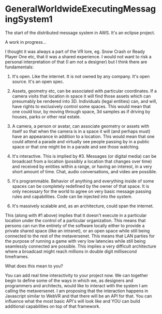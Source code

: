 # GeneralWorldwideExecutingMessagingSystem1
The start of the distributed message system in AWS. It's an eclipse project.

A work in progress...

I thought it was always a part of the VR lore, eg. Snow Crash or Ready Player One etc, that it was a shared experience. I would not want to risk a personal interpretation of that (I am not a  designer) but I think there are fundamentals:

1) It's open. Like the internet. It is not owned by any company. It's open source. It's an open spec.

2) Assets, geometry etc, can be associated with particular coordinates. If a camera visits that location in space it will find those assets which can presumably be rendered into 3D. Individuals (legal entities) can, and will, have rights to exclusively control some spaces. This would mean that one could tour, by moving through space, 3d samples as if driving by houses, parks or other real estate. 

3) A camera, a person or avatar, can associate geometry or assets with itself so that when the camera is in a space it will (and perhaps must) have an appearance in addition to a location. This would mean that one could attend a parade and virtually see people passing by in a public space or that one might be in a parade and see those watching.

4) It's interactive. This is implied by #3. Messages (or digital media) can be broadcast from a location (possibly a location that changes over time) and received by entities within a range, or having an interest, in a very short amount of time. Chat, audio conversations, and video are possible. 

6) It's programmable. Behavior of anything and everything inside of some spaces can be completely redefined by the owner of that space. It is only necessary for the world to agree on very basic message passing rules and capabilities. Code can be injected into the system. 

7) It's massively scalable and, as an architecture, could span the internet. 

This (along with #1 above) implies that it doesn't execute in a particular location under the control of a particular organization. This means that persons can run the entirety of the software locally either to provide a private shared space (like an intranet), or an open space while still being connected to the rest of the metaversenet. This means that LAN parties for the purpose of running a game with very low latencies while still being seamlessly connected are possible. This implies a very difficult architecture where a broadcast might reach millions in double digit millisecond timeframes.

What does this mean to you?

You can add real time interactivity to your project now. We can together begin to define some of the ways in which we, as designers and programmers and architects, would like to interact with the system I am calling the metaversenet. I am proposing that the interaction happens in Javascript similar to WebVR and that there will be an API for that. You can influence what the most basic API's will look like and YOU can build additional capabilities on top of that framework. 

